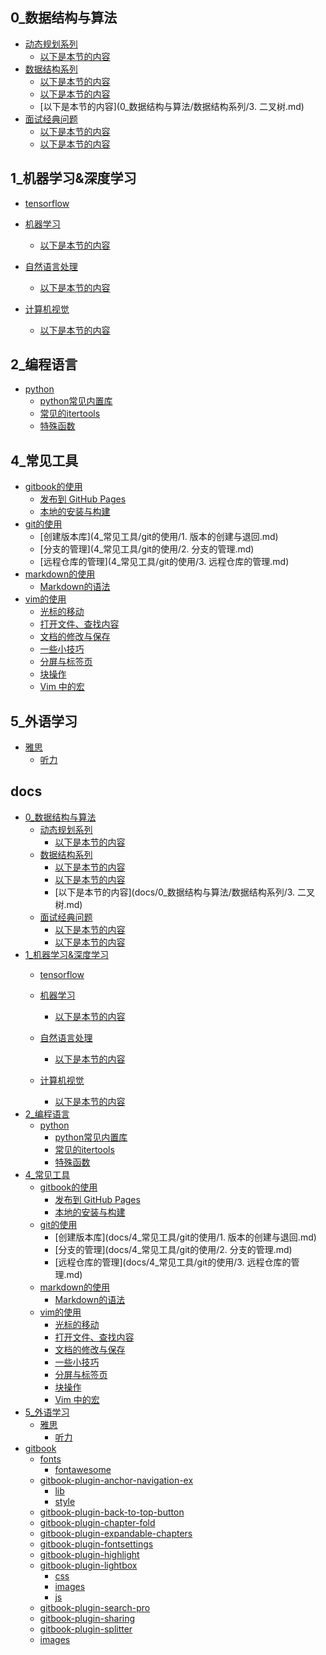 
## 0_数据结构与算法

- [动态规划系列]()
    - [以下是本节的内容](0_数据结构与算法/动态规划系列/2.栈.md)
- [数据结构系列]()
    - [以下是本节的内容](0_数据结构与算法/数据结构系列/1.数组.md)
    - [以下是本节的内容](0_数据结构与算法/数据结构系列/2.栈.md)
    - [以下是本节的内容](0_数据结构与算法/数据结构系列/3. 二叉树.md)
- [面试经典问题]()
    - [以下是本节的内容](0_数据结构与算法/面试经典问题/1.股票问题.md)
    - [以下是本节的内容](0_数据结构与算法/面试经典问题/2.背包问题.md)

## 1_机器学习&深度学习

- [tensorflow](1_机器学习&深度学习/tensorflow/README.md)

- [机器学习]()
    - [以下是本节的内容](1_机器学习&深度学习/机器学习/ML.md)
- [自然语言处理]()
    - [以下是本节的内容](1_机器学习&深度学习/自然语言处理/NLP.md)
- [计算机视觉]()
    - [以下是本节的内容](1_机器学习&深度学习/计算机视觉/CV.md)

## 2_编程语言

- [python]()
    - [python常见内置库](2_编程语言/python/1.python内置库.md)
    - [常见的itertools](2_编程语言/python/2.常见的itertools.md)
    - [特殊函数](2_编程语言/python/3.特殊函数.md)

## 4_常见工具

- [gitbook的使用]()
    - [发布到 GitHub Pages](4_常见工具/gitbook的使用/发布至github.md)
    - [本地的安装与构建](4_常见工具/gitbook的使用/本地的安装与构建.md)
- [git的使用]()
    - [创建版本库](4_常见工具/git的使用/1. 版本的创建与退回.md)
    - [分支的管理](4_常见工具/git的使用/2. 分支的管理.md)
    - [远程仓库的管理](4_常见工具/git的使用/3. 远程仓库的管理.md)
- [markdown的使用]()
    - [Markdown的语法](4_常见工具/markdown的使用/Markdown的语法.md)
- [vim的使用]()
    - [光标的移动](4_常见工具/vim的使用/1.光标的移动.md)
    - [打开文件、查找内容](4_常见工具/vim的使用/2.打开文件、查找内容.md)
    - [文档的修改与保存](4_常见工具/vim的使用/3.文档的修改与保存.md)
    - [一些小技巧](4_常见工具/vim的使用/4.一些小技巧.md)
    - [分屏与标签页](4_常见工具/vim的使用/5.分屏与标签页.md)
    - [块操作](4_常见工具/vim的使用/6.块操作.md)
    - [Vim 中的宏](4_常见工具/vim的使用/7.vim宏.md)

## 5_外语学习

- [雅思]()
    - [听力](5_外语学习/雅思/听力.md)

## docs

- [0_数据结构与算法]()
    - [动态规划系列]()
        - [以下是本节的内容](docs/0_数据结构与算法/动态规划系列/2.栈.md)
    - [数据结构系列]()
        - [以下是本节的内容](docs/0_数据结构与算法/数据结构系列/1.数组.md)
        - [以下是本节的内容](docs/0_数据结构与算法/数据结构系列/2.栈.md)
        - [以下是本节的内容](docs/0_数据结构与算法/数据结构系列/3. 二叉树.md)
    - [面试经典问题]()
        - [以下是本节的内容](docs/0_数据结构与算法/面试经典问题/1.股票问题.md)
        - [以下是本节的内容](docs/0_数据结构与算法/面试经典问题/2.背包问题.md)
- [1_机器学习&深度学习]()
    - [tensorflow](docs/1_机器学习&深度学习/tensorflow/README.md)

    - [机器学习]()
        - [以下是本节的内容](docs/1_机器学习&深度学习/机器学习/ML.md)
    - [自然语言处理]()
        - [以下是本节的内容](docs/1_机器学习&深度学习/自然语言处理/NLP.md)
    - [计算机视觉]()
        - [以下是本节的内容](docs/1_机器学习&深度学习/计算机视觉/CV.md)
- [2_编程语言]()
    - [python]()
        - [python常见内置库](docs/2_编程语言/python/1.python内置库.md)
        - [常见的itertools](docs/2_编程语言/python/2.常见的itertools.md)
        - [特殊函数](docs/2_编程语言/python/3.特殊函数.md)
- [4_常见工具]()
    - [gitbook的使用]()
        - [发布到 GitHub Pages](docs/4_常见工具/gitbook的使用/发布至github.md)
        - [本地的安装与构建](docs/4_常见工具/gitbook的使用/本地的安装与构建.md)
    - [git的使用]()
        - [创建版本库](docs/4_常见工具/git的使用/1. 版本的创建与退回.md)
        - [分支的管理](docs/4_常见工具/git的使用/2. 分支的管理.md)
        - [远程仓库的管理](docs/4_常见工具/git的使用/3. 远程仓库的管理.md)
    - [markdown的使用]()
        - [Markdown的语法](docs/4_常见工具/markdown的使用/Markdown的语法.md)
    - [vim的使用]()
        - [光标的移动](docs/4_常见工具/vim的使用/1.光标的移动.md)
        - [打开文件、查找内容](docs/4_常见工具/vim的使用/2.打开文件、查找内容.md)
        - [文档的修改与保存](docs/4_常见工具/vim的使用/3.文档的修改与保存.md)
        - [一些小技巧](docs/4_常见工具/vim的使用/4.一些小技巧.md)
        - [分屏与标签页](docs/4_常见工具/vim的使用/5.分屏与标签页.md)
        - [块操作](docs/4_常见工具/vim的使用/6.块操作.md)
        - [Vim 中的宏](docs/4_常见工具/vim的使用/7.vim宏.md)
- [5_外语学习]()
    - [雅思]()
        - [听力](docs/5_外语学习/雅思/听力.md)
- [gitbook]()
    - [fonts]()
        - [fontawesome]()
    - [gitbook-plugin-anchor-navigation-ex]()
        - [lib]()
        - [style]()
    - [gitbook-plugin-back-to-top-button]()
    - [gitbook-plugin-chapter-fold]()
    - [gitbook-plugin-expandable-chapters]()
    - [gitbook-plugin-fontsettings]()
    - [gitbook-plugin-highlight]()
    - [gitbook-plugin-lightbox]()
        - [css]()
        - [images]()
        - [js]()
    - [gitbook-plugin-search-pro]()
    - [gitbook-plugin-sharing]()
    - [gitbook-plugin-splitter]()
    - [images]()